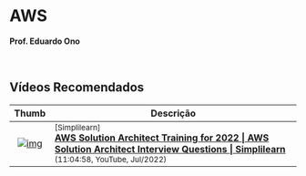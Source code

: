 
# AWS

__Prof. Eduardo Ono__

&nbsp;

## Vídeos Recomendados

| Thumb | Descrição |
| :-: | --- |
| [![img](https://img.youtube.com/vi/AQcBv7CZyHo/default.jpg)](https://www.youtube.com/watch?v=AQcBv7CZyHo) | <sup>[Simplilearn]</sup><br>[__AWS Solution Architect Training for 2022 \| AWS Solution Architect Interview Questions \| Simplilearn__](https://www.youtube.com/watch?v=AQcBv7CZyHo)<br><sub>(11:04:58, YouTube, Jul/2022)</sub>

&nbsp;
